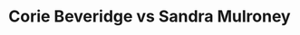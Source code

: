 ---
title: Corie Beveridge vs Sandra Mulroney
player1:
  name: Beveridge, Corie
  percent: 81
  wins: 0
  losses: 1
player2:
  name: Mulroney, Sandra
  percent: 70
  wins: 1
  losses: 0
games:
- player1:
    team: 'ON'
    position: Second
    percent: 81
    win: 0
    loss: 1
  player2:
    team: SK
    position: Second
    percent: 70
    win: 1
    loss: 0
  event: Hearts
  year: 1996
  draw: Round Robin(5)
  score: SK 7 - ON 4
- player1:
    team: BOD
    position: Second
    percent: 79
    win: 0
    loss: 1
  player2:
    team: SCHE
    position: Second
    percent: 90
    win: 1
    loss: 0
  event: Trials (Women)
  year: 1997
  draw: Round Robin(5)
  score: BOD 6 - SCHE 10
- player1:
    team: FRA
    position: Second
    percent: 79
    win: 1
    loss: 0
  player2:
    team: AND
    position: Second
    percent: 80
    win: 0
    loss: 1
  event: Trials (Women)
  year: 2001
  draw: Round Robin(1)
  score: FRA 9 - AND 6
---